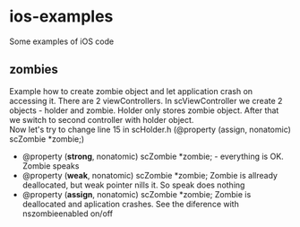 ios-examples
============

Some examples of iOS code

<h2>zombies</h2>
<p>Example how to create zombie object and let application crash on accessing it. There are 2 viewControllers. In scViewController we create 2 objects - holder and zombie. Holder only stores zombie object. After that we switch to second controller with holder object.<br />
Now let's try to change line 15 in scHolder.h (@property (assign, nonatomic) scZombie *zombie;)
<ul>
<li>@property (<strong>strong</strong>, nonatomic) scZombie *zombie; - everything is OK. Zombie speaks</li>
<li>@property (<strong>weak</strong>, nonatomic) scZombie *zombie; Zombie is allready deallocated, but weak pointer nills it. So speak does nothing</li>
<li>@property (<strong>assign</strong>, nonatomic) scZombie *zombie; Zombie is deallocated and aplication crashes. See the diference with nszombieenabled on/off</li>
</ul>
</p>


</ul>

